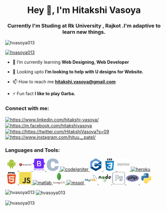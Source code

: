 <h1 align="center">Hey 👋, I'm Hitakshi Vasoya</h1>
<h3 align="center">Currently I'm Studing at Rk University , Rajkot .I'm adaptive to learn new things.</h3>

<p align="left"> <img src="https://komarev.com/ghpvc/?username=hvasoya013&label=Profile%20views&color=0e75b6&style=flat" alt="hvasoya013" /> </p>

<p align="left"> <a href="https://github.com/ryo-ma/github-profile-trophy"><img src="https://github-profile-trophy.vercel.app/?username=hvasoya013" alt="hvasoya013" /></a> </p>

- 🌱 I’m currently learning **Web Designing, Web Developer**

- 🤔 Looking upto **I’m looking to help with U designs for Website.**

- 📫 How to reach me **hitakshi.vasoya@gmail.com**

- ⚡ Fun fact **I like to play Garba.**

<h3 align="left">Connect with me:</h3>
<p align="left">
<a href="https://linkedin.com/in/https://www.linkedin.com/hitakshi-vasoya/" target="blank"><img align="center" src="https://cdn.jsdelivr.net/npm/simple-icons@3.0.1/icons/linkedin.svg" alt="https://www.linkedin.com/hitakshi-vasoya/" height="30" width="40" /></a>
<a href="https://fb.com/https://m.facebook.com/hitakshivasoya" target="blank"><img align="center" src="https://cdn.jsdelivr.net/npm/simple-icons@3.0.1/icons/facebook.svg" alt="https://m.facebook.com/hitakshivasoya" height="30" width="40" /></a>
  <a href="https://twitter.com/HitakshiVasoya?s=09" target="blank"><img align="center" src="https://cdn.jsdelivr.net/npm/simple-icons@3.0.1/icons/twitter.svg" alt="https://https://twitter.com/HitakshiVasoya?s=09" height="30" width="40" /></a>
<a href="https://instagram.com/https://www.instagram.com/hituu._.patel/" target="blank"><img align="center" src="https://cdn.jsdelivr.net/npm/simple-icons@3.0.1/icons/instagram.svg" alt="https://www.instagram.com/hituu._.patel/" height="30" width="40" /></a>
 </p>

<h3 align="left">Languages and Tools:</h3>
<p align="left"> <a href="https://developer.android.com" target="_blank"> <img src="https://raw.githubusercontent.com/devicons/devicon/master/icons/android/android-original-wordmark.svg" alt="android" width="40" height="40"/> </a> <a href="https://angular.io" target="_blank"> <img src="https://raw.githubusercontent.com/devicons/devicon/master/icons/angularjs/angularjs-original-wordmark.svg" alt="angularjs" width="40" height="40"/> </a> <a href="https://getbootstrap.com" target="_blank"> <img src="https://raw.githubusercontent.com/devicons/devicon/master/icons/bootstrap/bootstrap-plain-wordmark.svg" alt="bootstrap" width="40" height="40"/> </a> <a href="https://www.cprogramming.com/" target="_blank"> <img src="https://raw.githubusercontent.com/devicons/devicon/master/icons/c/c-original.svg" alt="c" width="40" height="40"/> </a> <a href="https://codeigniter.com" target="_blank"> <img src="https://cdn.worldvectorlogo.com/logos/codeigniter.svg" alt="codeigniter" width="40" height="40"/> </a> <a href="https://www.w3schools.com/cpp/" target="_blank"> <img src="https://raw.githubusercontent.com/devicons/devicon/master/icons/cplusplus/cplusplus-original.svg" alt="cplusplus" width="40" height="40"/> </a> <a href="https://www.w3schools.com/css/" target="_blank"> <img src="https://raw.githubusercontent.com/devicons/devicon/master/icons/css3/css3-original-wordmark.svg" alt="css3" width="40" height="40"/> </a> <a href="https://expressjs.com" target="_blank"> <img src="https://raw.githubusercontent.com/devicons/devicon/master/icons/express/express-original-wordmark.svg" alt="express" width="40" height="40"/> </a> <a href="https://heroku.com" target="_blank"> <img src="https://www.vectorlogo.zone/logos/heroku/heroku-icon.svg" alt="heroku" width="40" height="40"/> </a> <a href="https://www.w3.org/html/" target="_blank"> <img src="https://raw.githubusercontent.com/devicons/devicon/master/icons/html5/html5-original-wordmark.svg" alt="html5" width="40" height="40"/> </a> <a href="https://developer.mozilla.org/en-US/docs/Web/JavaScript" target="_blank"> <img src="https://raw.githubusercontent.com/devicons/devicon/master/icons/javascript/javascript-original.svg" alt="javascript" width="40" height="40"/> </a> <a href="https://www.mathworks.com/" target="_blank"> <img src="https://raw.githubusercontent.com/simple-icons/simple-icons/master/icons/mathworks.svg" alt="matlab" width="40" height="40"/> </a> <a href="https://www.mongodb.com/" target="_blank"> <img src="https://raw.githubusercontent.com/devicons/devicon/master/icons/mongodb/mongodb-original-wordmark.svg" alt="mongodb" width="40" height="40"/> </a> <a href="https://www.microsoft.com/en-us/sql-server" target="_blank"> <img src="https://cdn.worldvectorlogo.com/logos/microsoft-sql-server.svg" alt="mssql" width="40" height="40"/> </a> <a href="https://www.mysql.com/" target="_blank"> <img src="https://raw.githubusercontent.com/devicons/devicon/master/icons/mysql/mysql-original-wordmark.svg" alt="mysql" width="40" height="40"/> </a> <a href="https://nodejs.org" target="_blank"> <img src="https://raw.githubusercontent.com/devicons/devicon/master/icons/nodejs/nodejs-original-wordmark.svg" alt="nodejs" width="40" height="40"/> </a> <a href="https://www.photoshop.com/en" target="_blank"> <img src="https://raw.githubusercontent.com/devicons/devicon/master/icons/photoshop/photoshop-line.svg" alt="photoshop" width="40" height="40"/> </a> <a href="https://www.php.net" target="_blank"> <img src="https://raw.githubusercontent.com/devicons/devicon/master/icons/php/php-original.svg" alt="php" width="40" height="40"/> </a> <a href="https://www.python.org" target="_blank"> <img src="https://raw.githubusercontent.com/devicons/devicon/master/icons/python/python-original.svg" alt="python" width="40" height="40"/> </a> </p>

<p><img align="left" src="https://github-readme-stats.vercel.app/api/top-langs?username=hvasoya013&show_icons=true&locale=en&layout=compact" alt="hvasoya013" /></p>

<p>&nbsp;<img align="center"src="https://github-readme-stats.vercel.app/api?username=hvasoya013&show_icons=true&locale=en" alt="hvasoya013" /></p>

<p><img align="center" src="https://github-readme-streak-stats.herokuapp.com/?user=hvasoya013&" alt="hvasoya013" /></p>
